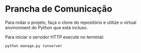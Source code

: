 # Prancha de Comunicação

Para rodar o projeto, faça o clone do repositório e utilize o virtual environment do Python que está incluso.

Para iniciar o servidor HTTP execute no terminal: 

```
python manage.py runserver
```